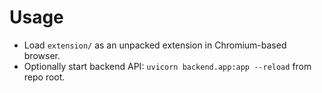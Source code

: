 # Usage

- Load `extension/` as an unpacked extension in Chromium-based browser.
- Optionally start backend API: `uvicorn backend.app:app --reload` from repo root.
